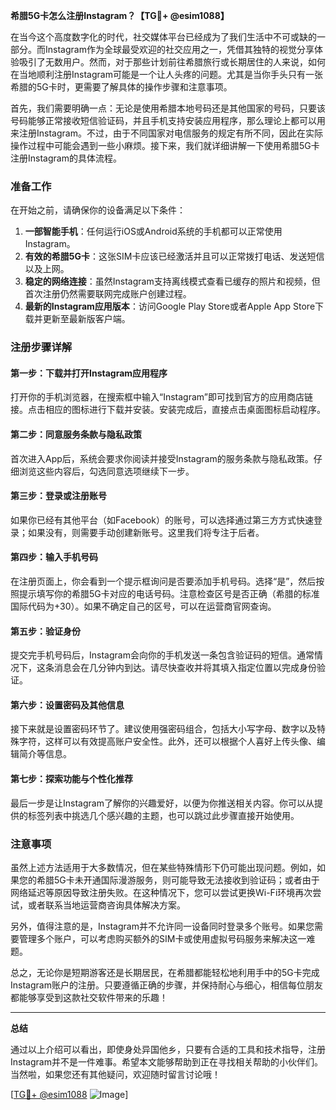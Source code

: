 **希腊5G卡怎么注册Instagram？【TG💪+ @esim1088】**

在当今这个高度数字化的时代，社交媒体平台已经成为了我们生活中不可或缺的一部分。而Instagram作为全球最受欢迎的社交应用之一，凭借其独特的视觉分享体验吸引了无数用户。然而，对于那些计划前往希腊旅行或长期居住的人来说，如何在当地顺利注册Instagram可能是一个让人头疼的问题。尤其是当你手头只有一张希腊的5G卡时，更需要了解具体的操作步骤和注意事项。

首先，我们需要明确一点：无论是使用希腊本地号码还是其他国家的号码，只要该号码能够正常接收短信验证码，并且手机支持安装应用程序，那么理论上都可以用来注册Instagram。不过，由于不同国家对电信服务的规定有所不同，因此在实际操作过程中可能会遇到一些小麻烦。接下来，我们就详细讲解一下使用希腊5G卡注册Instagram的具体流程。

### 准备工作

在开始之前，请确保你的设备满足以下条件：

1. **一部智能手机**：任何运行iOS或Android系统的手机都可以正常使用Instagram。
2. **有效的希腊5G卡**：这张SIM卡应该已经激活并且可以正常拨打电话、发送短信以及上网。
3. **稳定的网络连接**：虽然Instagram支持离线模式查看已缓存的照片和视频，但首次注册仍然需要联网完成账户创建过程。
4. **最新的Instagram应用版本**：访问Google Play Store或者Apple App Store下载并更新至最新版客户端。

### 注册步骤详解

#### 第一步：下载并打开Instagram应用程序

打开你的手机浏览器，在搜索框中输入“Instagram”即可找到官方的应用商店链接。点击相应的图标进行下载并安装。安装完成后，直接点击桌面图标启动程序。

#### 第二步：同意服务条款与隐私政策

首次进入App后，系统会要求你阅读并接受Instagram的服务条款与隐私政策。仔细浏览这些内容后，勾选同意选项继续下一步。

#### 第三步：登录或注册账号

如果你已经有其他平台（如Facebook）的账号，可以选择通过第三方方式快速登录；如果没有，则需要手动创建新账号。这里我们将专注于后者。

#### 第四步：输入手机号码

在注册页面上，你会看到一个提示框询问是否要添加手机号码。选择“是”，然后按照提示填写你的希腊5G卡对应的电话号码。注意检查区号是否正确（希腊的标准国际代码为+30）。如果不确定自己的区号，可以在运营商官网查询。

#### 第五步：验证身份

提交完手机号码后，Instagram会向你的手机发送一条包含验证码的短信。通常情况下，这条消息会在几分钟内到达。请尽快查收并将其填入指定位置以完成身份验证。

#### 第六步：设置密码及其他信息

接下来就是设置密码环节了。建议使用强密码组合，包括大小写字母、数字以及特殊字符，这样可以有效提高账户安全性。此外，还可以根据个人喜好上传头像、编辑简介等信息。

#### 第七步：探索功能与个性化推荐

最后一步是让Instagram了解你的兴趣爱好，以便为你推送相关内容。你可以从提供的标签列表中挑选几个感兴趣的主题，也可以跳过此步骤直接开始使用。

### 注意事项

虽然上述方法适用于大多数情况，但在某些特殊情形下仍可能出现问题。例如，如果您的希腊5G卡未开通国际漫游服务，则可能导致无法接收到验证码；或者由于网络延迟等原因导致注册失败。在这种情况下，您可以尝试更换Wi-Fi环境再次尝试，或者联系当地运营商咨询具体解决方案。

另外，值得注意的是，Instagram并不允许同一设备同时登录多个账号。如果您需要管理多个账户，可以考虑购买额外的SIM卡或使用虚拟号码服务来解决这一难题。

总之，无论你是短期游客还是长期居民，在希腊都能轻松地利用手中的5G卡完成Instagram账户的注册。只要遵循正确的步骤，并保持耐心与细心，相信每位朋友都能够享受到这款社交软件带来的乐趣！

---

**总结**

通过以上介绍可以看出，即使身处异国他乡，只要有合适的工具和技术指导，注册Instagram并不是一件难事。希望本文能够帮助到正在寻找相关帮助的小伙伴们。当然啦，如果您还有其他疑问，欢迎随时留言讨论哦！

[[TG💪+ @esim1088](https://t.me/s/esim1088) ![Image](https://i.postimg.cc/4NQfJmqS/Snipaste-2025-05-13-00-14-12.png)]